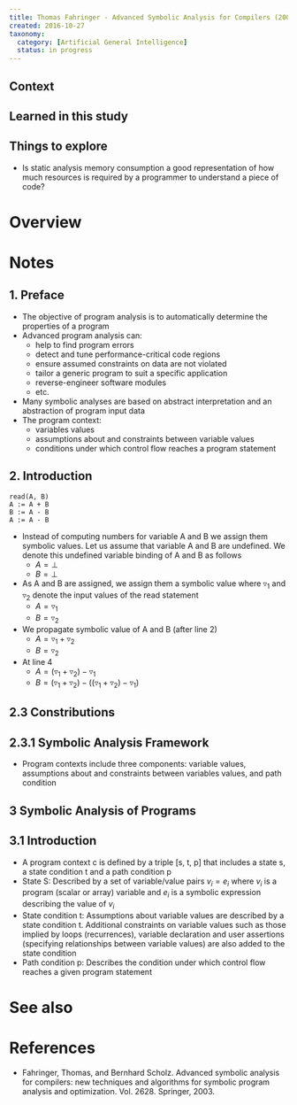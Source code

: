 ```yaml
---
title: Thomas Fahringer - Advanced Symbolic Analysis for Compilers (2003)
created: 2016-10-27
taxonomy:
  category: [Artificial General Intelligence]
  status: in progress
---
```


## Context

## Learned in this study

## Things to explore
* Is static analysis memory consumption a good representation of how much resources is required by a programmer to understand a piece of code?

# Overview

# Notes
## 1. Preface
* The objective of program analysis is to automatically determine the properties of a program
* Advanced program analysis can:
	* help to find program errors
	* detect and tune performance-critical code regions
	* ensure assumed constraints on data are not violated
	* tailor a generic program to suit a specific application
	* reverse-engineer software modules
	* etc.
* Many symbolic analyses are based on abstract interpretation and an abstraction of program input data
* The program context:
	* variables values
	* assumptions about and constraints between variable values
	* conditions under which control flow reaches a program statement

## 2. Introduction
```
read(A, B)
A := A + B
B := A - B
A := A - B
```

* Instead of computing numbers for variable A and B we assign them symbolic values. Let us assume that variable A and B are undefined. We denote this undefined variable binding of A and B as follows
	* $A = \bot$
	* $B = \bot$
* As A and B are assigned, we assign them a symbolic value where $\triangledown_1$ and $\triangledown_2$ denote the input values of the read statement
	* $A = \triangledown_1$
	* $B = \triangledown_2$
* We propagate symbolic value of A and B (after line 2)
	* $A = \triangledown_1 + \triangledown_2$
	* $B = \triangledown_2$
* At line 4
	* $A = (\triangledown_1 + \triangledown_2) - \triangledown_1$
	* $B = (\triangledown_1 + \triangledown_2) - ((\triangledown_1 + \triangledown_2) - \triangledown_1)$

## 2.3 Constributions
## 2.3.1 Symbolic Analysis Framework
* Program contexts include three components: variable values, assumptions about and constraints between variables values, and path condition

## 3 Symbolic Analysis of Programs
## 3.1 Introduction
* A program context c is defined by a triple [s, t, p] that includes a state s, a state condition t and a path condition p
* State S: Described by a set of variable/value pairs $v_i=e_i$ where $v_i$ is a program (scalar or array) variable and $e_i$ is a symbolic expression describing the value of $v_i$
* State condition t: Assumptions about variable values are described by a state condition t. Additional constraints on variable values such as those implied by loops (recurrences), variable declaration and user assertions (specifying relationships between variable values) are also added to the state condition
* Path condition p: Describes the condition under which control flow reaches a given program statement

# See also

# References
* Fahringer, Thomas, and Bernhard Scholz. Advanced symbolic analysis for compilers: new techniques and algorithms for symbolic program analysis and optimization. Vol. 2628. Springer, 2003.
